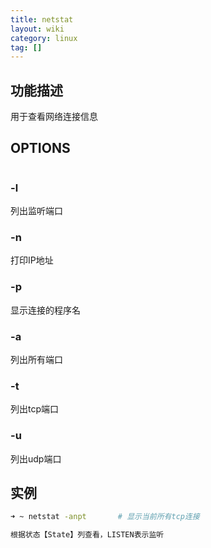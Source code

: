 ```yaml
---
title: netstat
layout: wiki
category: linux
tag: []
---
```


## 功能描述

用于查看网络连接信息


## OPTIONS

~~~
~~~

### -l

列出监听端口

### -n

打印IP地址

### -p

显示连接的程序名

### -a

列出所有端口

### -t

列出tcp端口

### -u

列出udp端口

## 实例

~~~Bash
➜ ~ netstat -anpt		# 显示当前所有tcp连接

根据状态【State】列查看，LISTEN表示监听

~~~
